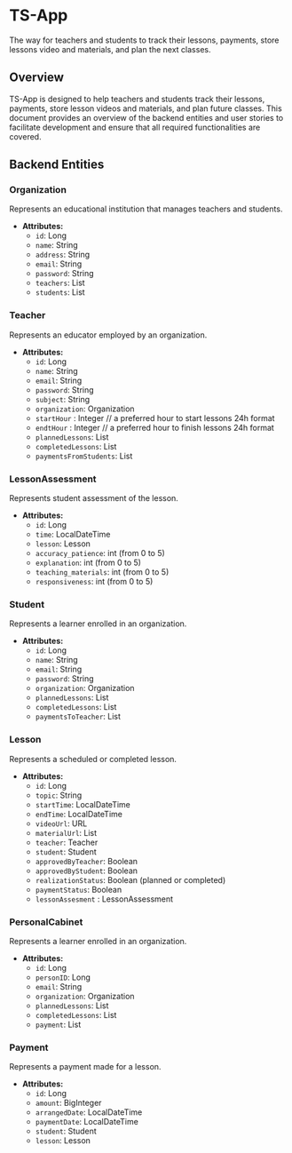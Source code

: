 # TS-App

The way for teachers and students to track their lessons, payments, store lessons video and materials, and plan the next classes.

## Overview

TS-App is designed to help teachers and students track their lessons, payments, store lesson videos and materials, and plan future classes. This document provides an overview of the backend entities and user stories to facilitate development and ensure that all required functionalities are covered.

## Backend Entities

### Organization

Represents an educational institution that manages teachers and students.

- **Attributes:**
  - `id`: Long
  - `name`: String
  - `address`: String
  - `email`: String
  - `password`: String
  - `teachers`: List<Teacher>
  - `students`: List<Student>

### Teacher

Represents an educator employed by an organization.

- **Attributes:**
  - `id`: Long
  - `name`: String
  - `email`: String
  - `password`: String
  - `subject`: String
  - `organization`: Organization
  - `startHour` : Integer // a preferred hour to start lessons 24h format
  - `endtHour` : Integer // a preferred hour to finish lessons 24h format
  - `plannedLessons`: List<Lesson>
  - `completedLessons`: List<Lesson>
  - `paymentsFromStudents`: List<Payment>

### LessonAssessment

Represents student assessment of the lesson.

- **Attributes:**
  - `id`: Long
  - `time`: LocalDateTime
  - `lesson`: Lesson
  - `accuracy_patience`: int (from 0 to 5)
  - `explanation`: int (from 0 to 5)
  - `teaching_materials`: int (from 0 to 5)
  - `responsiveness`: int (from 0 to 5)

### Student

Represents a learner enrolled in an organization.

- **Attributes:**
  - `id`: Long
  - `name`: String
  - `email`: String
  - `password`: String
  - `organization`: Organization
  - `plannedLessons`: List<Lesson>
  - `completedLessons`: List<Lesson>
  - `paymentsToTeacher`: List<Payment>

### Lesson

Represents a scheduled or completed lesson.

- **Attributes:**
  - `id`: Long
  - `topic`: String
  - `startTime`: LocalDateTime
  - `endTime`: LocalDateTime
  - `videoUrl`: URL
  - `materialUrl`: List<URL>
  - `teacher`: Teacher
  - `student`: Student
  - `approvedByTeacher`: Boolean
  - `approvedByStudent`: Boolean
  - `realizationStatus`: Boolean (planned or completed)
  - `paymentStatus`: Boolean
  - `lessonAssesment` : LessonAssessment

### PersonalCabinet

Represents a learner enrolled in an organization.

- **Attributes:**
  - `id`: Long
  - `personID`: Long
  - `email`: String
  - `organization`: Organization
  - `plannedLessons`: List<Lesson>
  - `completedLessons`: List<Lesson>
  - `payment`: List<Payment>

### Payment

Represents a payment made for a lesson.

- **Attributes:**
  - `id`: Long
  - `amount`: BigInteger
  - `arrangedDate`: LocalDateTime
  - `paymentDate`: LocalDateTime
  - `student`: Student
  - `lesson`: Lesson
